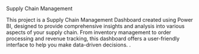 Supply Chain Management

This project is a Supply Chain Management Dashboard created using Power BI, designed to provide comprehensive insights and analysis into various aspects of your supply chain. From inventory management to order processing and revenue tracking, this dashboard offers a user-friendly interface to help you make data-driven decisions.
.
